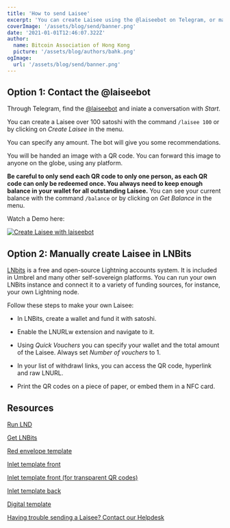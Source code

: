 ```yaml
---
title: 'How to send Laisee'
excerpt: 'You can create Laisee using the @laiseebot on Telegram, or manually through any LNBits platform. To send Laisee, you will need Bitcoin on the Lightning Network.'
coverImage: '/assets/blog/send/banner.png'
date: '2021-01-01T12:46:07.322Z'
author:
  name: Bitcoin Association of Hong Kong
  picture: '/assets/blog/authors/bahk.png'
ogImage:
  url: '/assets/blog/send/banner.png'
---
```


## Option 1: Contact the @laiseebot

Through Telegram, find the [@laiseebot](https://t.me/laiseebot) and iniate a conversation with _Start_.

You can create a Laisee over 100 satoshi with the command `/laisee 100` or by clicking on _Create Laisee_ in the menu.

You can specify any amount. The bot will give you some recommendations.

You will be handed an image with a QR code. You can forward this image to anyone on the globe, using any platform.

**Be careful to only send each QR code to only one person, as each QR code can only be redeemed once. You always need to keep enough balance in your wallet for all outstanding Laisee.** You can see your current balance with the command `/balance` or by clicking on _Get Balance_ in the menu.

Watch a Demo here: 

[![Create Laisee with laiseebot](https://img.youtube.com/vi/iXPIJHLYYFM/maxresdefault.jpg)](https://www.youtube.com/watch?v=iXPIJHLYYFM )

## Option 2: Manually create Laisee in LNBits

[LNbits](https://lnbits.com/) is a free and open-source Lightning accounts system. It is included in Umbrel and many other self-sovereign platforms. You can run your own LNBits instance and connect it to a variety of funding sources, for instance, your own Lightning node.

Follow these steps to make your own Laisee:
 
- In LNBits, create a wallet and fund it with satoshi.

- Enable the LNURLw extension and navigate to it.

- Using _Quick Vouchers_ you can specify your wallet and the total amount of the Laisee. Always set _Number of vouchers_ to 1.

- In your list of withdrawl links, you can access the QR code, hyperlink and raw LNURL.

- Print the QR codes on a piece of paper, or embed them in a NFC card.

## Resources

[Run LND](https://docs.lightning.engineering/lightning-network-tools/lnd/run-lnd)

[Get LNBits](https://lnbits.com/)

[Red envelope template](/assets/2022/envelope_tiger.pdf)

[Inlet template front](/assets/2022/inlet_front.svg)

[Inlet template front (for transparent QR codes)](/assets/2022/inlet_front_transparent.svg)

[Inlet template back](/assets/2022/inlet_back.svg)

[Digital template](/assets/2022/tiger.svg)

[Having trouble sending a Laisee? Contact our Helpdesk](/posts/helpdesk)
